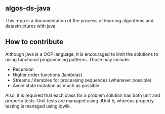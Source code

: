## algos-ds-java

This repo is a documentation of the process of learning algorithms and datastructures with java

## How to contribute

Although java is a OOP language, it is encouraged to limit the solutions to using functional programming patterns. Those may include:

* Recursion
* Higher order functions (lambdas)
* Streams / iterables for processing sequences (whenever possible)
* Avoid state mutation as much as possible

Also, it is required that each class for a problem solution has both unit and property tests. Unit tests are managed using JUnit 5, whereas property testing is managed using jqwik.
